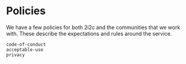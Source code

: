 # Policies

We have a few policies for both 2i2c and the communities that we work with.
These describe the expectations and rules around the service.

```{toctree}
code-of-conduct
acceptable-use
privacy
```
